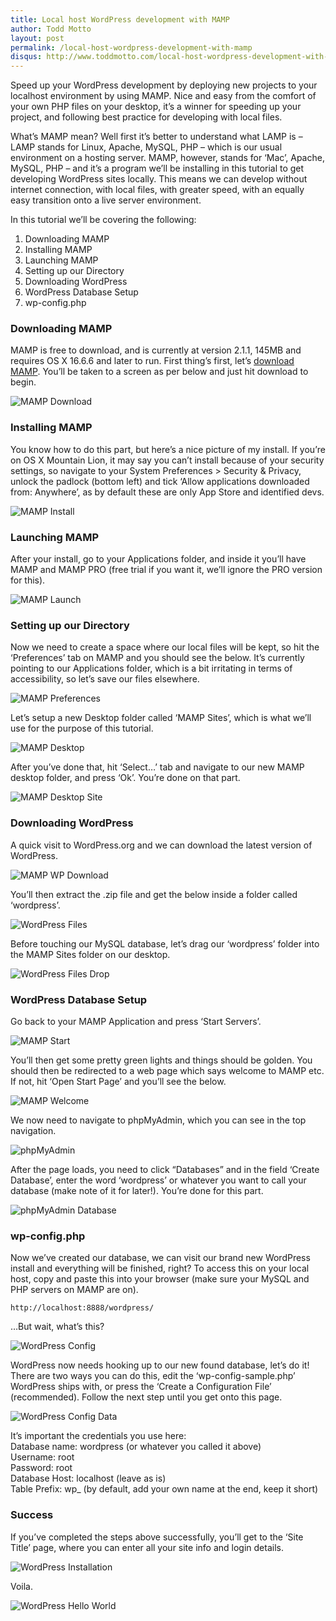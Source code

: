 ```yaml
---
title: Local host WordPress development with MAMP
author: Todd Motto
layout: post
permalink: /local-host-wordpress-development-with-mamp
disqus: http://www.toddmotto.com/local-host-wordpress-development-with-mamp
---
```


Speed up your WordPress development by deploying new projects to your localhost environment by using MAMP. Nice and easy from the comfort of your own PHP files on your desktop, it’s a winner for speeding up your project, and following best practice for developing with local files.

What’s MAMP mean? Well first it’s better to understand what LAMP is – LAMP stands for Linux, Apache, MySQL, PHP – which is our usual environment on a hosting server. MAMP, however, stands for ‘Mac’, Apache, MySQL, PHP – and it’s a program we’ll be installing in this tutorial to get developing WordPress sites locally. This means we can develop without internet connection, with local files, with greater speed, with an equally easy transition onto a live server environment.

In this tutorial we’ll be covering the following:

1.  Downloading MAMP
2.  Installing MAMP
3.  Launching MAMP
4.  Setting up our Directory
5.  Downloading WordPress
6.  WordPress Database Setup
7.  wp-config.php

### Downloading MAMP

MAMP is free to download, and is currently at version 2.1.1, 145MB and requires OS X 16.6.6 and later to run. First thing’s first, let’s [download MAMP][1]. You’ll be taken to a screen as per below and just hit download to begin.

 [1]: //www.mamp.info/en/downloads/

![MAMP Download][2]

 [2]: /img/posts/mamp-download.jpg

### Installing MAMP

You know how to do this part, but here’s a nice picture of my install. If you’re on OS X Mountain Lion, it may say you can’t install because of your security settings, so navigate to your System Preferences > Security & Privacy, unlock the padlock (bottom left) and tick ‘Allow applications downloaded from: Anywhere’, as by default these are only App Store and identified devs.

![MAMP Install][3]

 [3]: /img/posts/installing-mamp.jpg

### Launching MAMP

After your install, go to your Applications folder, and inside it you’ll have MAMP and MAMP PRO (free trial if you want it, we’ll ignore the PRO version for this). 

![MAMP Launch][4]

 [4]: /img/posts/mamp-launch.jpg

### Setting up our Directory

Now we need to create a space where our local files will be kept, so hit the ‘Preferences’ tab on MAMP and you should see the below. It’s currently pointing to our Applications folder, which is a bit irritating in terms of accessibility, so let’s save our files elsewhere.

![MAMP Preferences][5]

 [5]: /img/posts/mamp-preferences.jpg

Let’s setup a new Desktop folder called ‘MAMP Sites’, which is what we’ll use for the purpose of this tutorial.

![MAMP Desktop][6]

 [6]: /img/posts/mamp-desktop.jpg

After you’ve done that, hit ‘Select…’ tab and navigate to our new MAMP desktop folder, and press ‘Ok’. You’re done on that part.

![MAMP Desktop Site][7]

 [7]: /img/posts/mamp-mysite.jpg

### Downloading WordPress

A quick visit to WordPress.org and we can download the latest version of WordPress.

![MAMP WP Download][8]

 [8]: /img/posts/wordpress-download.jpg

You’ll then extract the .zip file and get the below inside a folder called ‘wordpress’.

![WordPress Files][9]

 [9]: /img/posts/wordpress-files.jpg

Before touching our MySQL database, let’s drag our ‘wordpress’ folder into the MAMP Sites folder on our desktop.

![WordPress Files Drop][10]

 [10]: /img/posts/mamp-sites-drop.jpg

### WordPress Database Setup

Go back to your MAMP Application and press ‘Start Servers’.

![MAMP Start][11]

 [11]: /img/posts/mamp-start.jpg

You’ll then get some pretty green lights and things should be golden. You should then be redirected to a web page which says welcome to MAMP etc. If not, hit ‘Open Start Page’ and you’ll see the below.

![MAMP Welcome][12]

 [12]: /img/posts/mamp-welcome.jpg

We now need to navigate to phpMyAdmin, which you can see in the top navigation.

![phpMyAdmin][13]

 [13]: /img/posts/mamp-phpmyadmin.jpg

After the page loads, you need to click “Databases” and in the field ‘Create Database’, enter the word ‘wordpress’ or whatever you want to call your database (make note of it for later!). You’re done for this part.

![phpMyAdmin Database][14]

 [14]: /img/posts/mamp-database.jpg

### wp-config.php

Now we’ve created our database, we can visit our brand new WordPress install and everything will be finished, right? To access this on your local host, copy and paste this into your browser (make sure your MySQL and PHP servers on MAMP are on).

    http://localhost:8888/wordpress/

…But wait, what’s this?

![WordPress Config][15]

 [15]: /img/posts/wp-config.jpg

WordPress now needs hooking up to our new found database, let’s do it! There are two ways you can do this, edit the ‘wp-config-sample.php’ WordPress ships with, or press the ‘Create a Configuration File’ (recommended). Follow the next step until you get onto this page.

![WordPress Config Data][16]

 [16]: /img/posts/wp-data.jpg

It’s important the credentials you use here:  
Database name: wordpress (or whatever you called it above)  
Username: root  
Password: root  
Database Host: localhost (leave as is)  
Table Prefix: wp_ (by default, add your own name at the end, keep it short)

### Success

If you’ve completed the steps above successfully, you’ll get to the ‘Site Title’ page, where you can enter all your site info and login details.

![WordPress Installation][17]

 [17]: /img/posts/mamp-wp-install.jpg

Voila.

![WordPress Hello World][18]

 [18]: /img/posts/mamp-helloworld.jpg